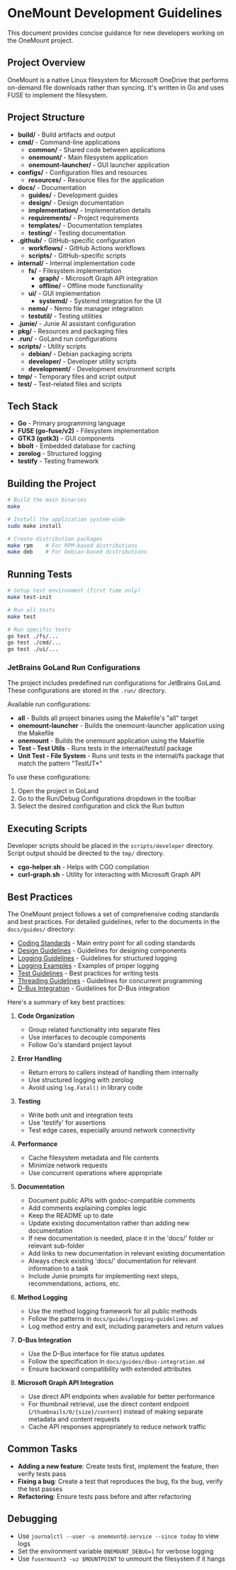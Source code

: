 # OneMount Development Guidelines

This document provides concise guidance for new developers working on the OneMount project.

## Project Overview

OneMount is a native Linux filesystem for Microsoft OneDrive that performs on-demand file downloads rather than syncing. It's written in Go and uses FUSE to implement the filesystem.

## Project Structure

- **build/** - Build artifacts and output
- **cmd/** - Command-line applications
  - **common/** - Shared code between applications
  - **onemount/** - Main filesystem application
  - **onemount-launcher/** - GUI launcher application
- **configs/** - Configuration files and resources
  - **resources/** - Resource files for the application
- **docs/** - Documentation
  - **guides/** - Development guides
  - **design/** - Design documentation
  - **implementation/** - Implementation details
  - **requirements/** - Project requirements
  - **templates/** - Documentation templates
  - **testing/** - Testing documentation
- **.github/** - GitHub-specific configuration
  - **workflows/** - GitHub Actions workflows
  - **scripts/** - GitHub-specific scripts
- **internal/** - Internal implementation code
  - **fs/** - Filesystem implementation
    - **graph/** - Microsoft Graph API integration
    - **offline/** - Offline mode functionality
  - **ui/** - GUI implementation
    - **systemd/** - Systemd integration for the UI
  - **nemo/** - Nemo file manager integration
  - **testutil/** - Testing utilities
- **.junie/** - Junie AI assistant configuration
- **pkg/** - Resources and packaging files
- **.run/** - GoLand run configurations
- **scripts/** - Utility scripts
  - **debian/** - Debian packaging scripts
  - **developer/** - Developer utility scripts
  - **development/** - Development environment scripts
- **tmp/** - Temporary files and script output
- **test/** - Test-related files and scripts

## Tech Stack

- **Go** - Primary programming language
- **FUSE (go-fuse/v2)** - Filesystem implementation
- **GTK3 (gotk3)** - GUI components
- **bbolt** - Embedded database for caching
- **zerolog** - Structured logging
- **testify** - Testing framework

## Building the Project

```bash
# Build the main binaries
make

# Install the application system-wide
sudo make install

# Create distribution packages
make rpm    # For RPM-based distributions
make deb    # For Debian-based distributions
```

## Running Tests

```bash
# Setup test environment (first time only)
make test-init

# Run all tests
make test

# Run specific tests
go test ./fs/...
go test ./cmd/...
go test ./ui/...
```

### JetBrains GoLand Run Configurations

The project includes predefined run configurations for JetBrains GoLand. These configurations are stored in the `.run/` directory.

Available run configurations:
- **all** - Builds all project binaries using the Makefile's "all" target
- **onemount-launcher** - Builds the onemount-launcher application using the Makefile
- **onemount** - Builds the onemount application using the Makefile
- **Test - Test Utils** - Runs tests in the internal/testutil package
- **Unit Test - File System** - Runs unit tests in the internal/fs package that match the pattern "TestUT*"

To use these configurations:
1. Open the project in GoLand
2. Go to the Run/Debug Configurations dropdown in the toolbar
3. Select the desired configuration and click the Run button

## Executing Scripts

Developer scripts should be placed in the `scripts/developer` directory. Script output should be directed to the `tmp/` directory.

- **cgo-helper.sh** - Helps with CGO compilation
- **curl-graph.sh** - Utility for interacting with Microsoft Graph API

## Best Practices

The OneMount project follows a set of comprehensive coding standards and best practices. For detailed guidelines, refer to the documents in the `docs/guides/` directory:

- [Coding Standards](../docs/guides/coding-standards.md) - Main entry point for all coding standards
- [Design Guidelines](../docs/guides/design-guidelines.md) - Guidelines for designing components
- [Logging Guidelines](../docs/guides/logging-guidelines.md) - Guidelines for structured logging
- [Logging Examples](../docs/guides/logging-examples.md) - Examples of proper logging
- [Test Guidelines](../docs/guides/test-guidelines.md) - Best practices for writing tests
- [Threading Guidelines](../docs/guides/threading-guidelines.md) - Guidelines for concurrent programming
- [D-Bus Integration](../docs/guides/dbus-integration.md) - Guidelines for D-Bus integration

Here's a summary of key best practices:

1. **Code Organization**
   - Group related functionality into separate files
   - Use interfaces to decouple components
   - Follow Go's standard project layout

2. **Error Handling**
   - Return errors to callers instead of handling them internally
   - Use structured logging with zerolog
   - Avoid using `log.Fatal()` in library code

3. **Testing**
   - Write both unit and integration tests
   - Use 'testify' for assertions
   - Test edge cases, especially around network connectivity

4. **Performance**
   - Cache filesystem metadata and file contents
   - Minimize network requests
   - Use concurrent operations where appropriate

5. **Documentation**
   - Document public APIs with godoc-compatible comments
   - Add comments explaining complex logic
   - Keep the README up to date
   - Update existing documentation rather than adding new documentation
   - If new documentation is needed, place it in the 'docs/' folder or relevant sub-folder
   - Add links to new documentation in relevant existing documentation
   - Always check existing 'docs/' documentation for relevant information to a task
   - Include Junie prompts for implementing next steps, recommendations, actions, etc.

6. **Method Logging**
   - Use the method logging framework for all public methods
   - Follow the patterns in `docs/guides/logging-guidelines.md`
   - Log method entry and exit, including parameters and return values

7. **D-Bus Integration**
   - Use the D-Bus interface for file status updates
   - Follow the specification in `docs/guides/dbus-integration.md`
   - Ensure backward compatibility with extended attributes

8. **Microsoft Graph API Integration**
   - Use direct API endpoints when available for better performance
   - For thumbnail retrieval, use the direct content endpoint (`/thumbnails/0/{size}/content`) instead of making separate metadata and content requests
   - Cache API responses appropriately to reduce network traffic

## Common Tasks

- **Adding a new feature**: Create tests first, implement the feature, then verify tests pass
- **Fixing a bug**: Create a test that reproduces the bug, fix the bug, verify the test passes
- **Refactoring**: Ensure tests pass before and after refactoring

## Debugging

- Use `journalctl --user -u onemount@.service --since today` to view logs
- Set the environment variable `ONEMOUNT_DEBUG=1` for verbose logging
- Use `fusermount3 -uz $MOUNTPOINT` to unmount the filesystem if it hangs
